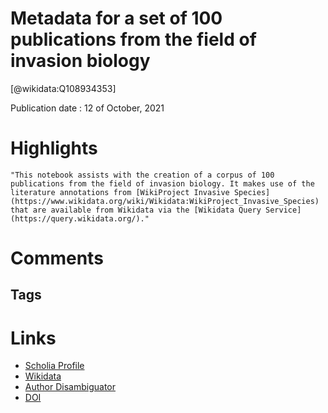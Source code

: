 
Metadata for a set of 100 publications from the field of invasion biology
=========================================================================
  
  [@wikidata:Q108934353]  
  
Publication date : 12 of October, 2021  

# Highlights

<!-- dataset and Jupyter notebook-->

    "This notebook assists with the creation of a corpus of 100 publications from the field of invasion biology. It makes use of the literature annotations from [WikiProject Invasive Species](https://www.wikidata.org/wiki/Wikidata:WikiProject_Invasive_Species) that are available from Wikidata via the [Wikidata Query Service](https://query.wikidata.org/)."

    
# Comments

## Tags

# Links
  
 * [Scholia Profile](https://scholia.toolforge.org/work/Q108934353)  
 * [Wikidata](https://www.wikidata.org/wiki/Q108934353)  
 * [Author Disambiguator](https://author-disambiguator.toolforge.org/work_item_oauth.php?id=Q108934353&batch_id=&match=1&author_list_id=&doit=Get+author+links+for+work)  
 * [DOI](https://doi.org/10.5281/ZENODO.5565037)  
